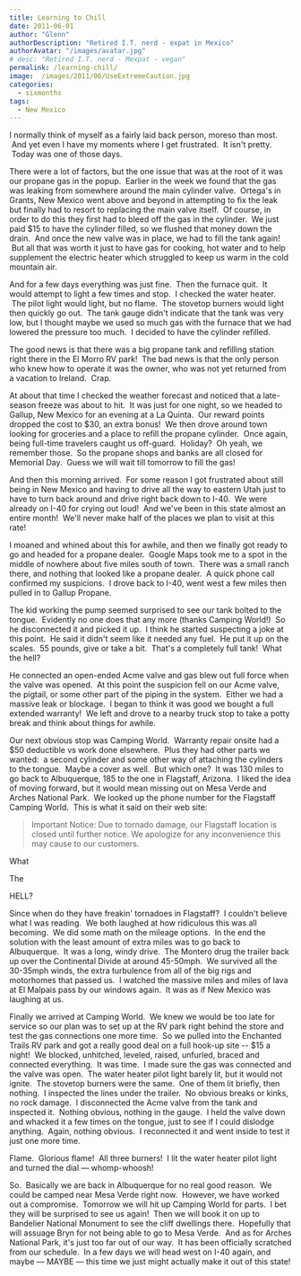 ```yaml
---
title: Learning to Chill
date: 2011-06-01
author: "Glenn"
authorDescription: "Retired I.T. nerd - expat in Mexico"
authorAvatar: "/images/avatar.jpg"
# desc: "Retired I.T. nerd - Mexpat - vegan"
permalink: /learning-chill/
image:  /images/2011/06/UseExtremeCaution.jpg
categories:
  - sixmonths
tags:
  - New Mexico
---
```

I normally think of myself as a fairly laid back person, moreso than most.  And yet even I have my moments where I get frustrated.  It isn't pretty.  Today was one of those days.

There were a lot of factors, but the one issue that was at the root of it was our propane gas in the popup.  Earlier in the week we found that the gas was leaking from somewhere around the main cylinder valve.  Ortega's in Grants, New Mexico went above and beyond in attempting to fix the leak but finally had to resort to replacing the main valve itself.  Of course, in order to do this they first had to bleed off the gas in the cylinder.  We just paid $15 to have the cylinder filled, so we flushed that money down the drain.  And once the new valve was in place, we had to fill the tank again!  But all that was worth it just to have gas for cooking, hot water and to help supplement the electric heater which struggled to keep us warm in the cold mountain air.

And for a few days everything was just fine.  Then the furnace quit.  It would attempt to light a few times and stop.  I checked the water heater.  The pilot light would light, but no flame.  The stovetop burners would light then quickly go out.  The tank gauge didn't indicate that the tank was very low, but I thought maybe we used so much gas with the furnace that we had lowered the pressure too much.  I decided to have the cylinder refilled.

The good news is that there was a big propane tank and refilling station right there in the El Morro RV park!  The bad news is that the only person who knew how to operate it was the owner, who was not yet returned from a vacation to Ireland.  Crap.

At about that time I checked the weather forecast and noticed that a late-season freeze was about to hit.  It was just for one night, so we headed to Gallup, New Mexico for an evening at a La Quinta.  Our reward points dropped the cost to $30, an extra bonus!  We then drove around town looking for groceries and a place to refill the propane cylinder.  Once again, being full-time travelers caught us off-guard.  Holiday?  Oh yeah, we remember those.  So the propane shops and banks are all closed for Memorial Day.  Guess we will wait till tomorrow to fill the gas!

And then this morning arrived.  For some reason I got frustrated about still being in New Mexico and having to drive all the way to eastern Utah just to have to turn back around and drive right back down to I-40.  We were already on I-40 for crying out loud!  And we've been in this state almost an entire month!  We'll never make half of the places we plan to visit at this rate!

I moaned and whined about this for awhile, and then we finally got ready to go and headed for a propane dealer.  Google Maps took me to a spot in the middle of nowhere about five miles south of town.  There was a small ranch there, and nothing that looked like a propane dealer.  A quick phone call confirmed my suspicions.  I drove back to I-40, went west a few miles then pulled in to Gallup Propane.

The kid working the pump seemed surprised to see our tank bolted to the tongue.  Evidently no one does that any more (thanks Camping World!)  So he disconnected it and picked it up.  I think he started suspecting a joke at this point.  He said it didn't seem like it needed any fuel.  He put it up on the scales.  55 pounds, give or take a bit.  That's a completely full tank!  What the hell?

He connected an open-ended Acme valve and gas blew out full force when the valve was opened.  At this point the suspicion fell on our Acme valve, the pigtail, or some other part of the piping in the system.  Either we had a massive leak or blockage.  I began to think it was good we bought a full extended warranty!  We left and drove to a nearby truck stop to take a potty break and think about things for awhile.

Our next obvious stop was Camping World.  Warranty repair onsite had a $50 deductible vs work done elsewhere.  Plus they had other parts we wanted:  a second cylinder and some other way of attaching the cylinders to the tongue.  Maybe a cover as well.  But which one?  It was 130 miles to go back to Albuquerque, 185 to the one in Flagstaff, Arizona.  I liked the idea of moving forward, but it would mean missing out on Mesa Verde and Arches National Park.  We looked up the phone number for the Flagstaff Camping World.  This is what it said on their web site:

> Important Notice: Due to tornado damage, our Flagstaff location is closed until further notice. We apologize for any inconvenience this may cause to our customers.

What

The

HELL?

Since when do they have freakin' tornadoes in Flagstaff?  I couldn't believe what I was reading.  We both laughed at how ridiculous this was all becoming.  We did some math on the mileage options.  In the end the solution with the least amount of extra miles was to go back to Albuquerque.  It was a long, windy drive.  The Montero drug the trailer back up over the Continental Divide at around 45-50mph.  We survived all the 30-35mph winds, the extra turbulence from all of the big rigs and motorhomes that passed us.  I watched the massive miles and miles of lava at El Malpais pass by our windows again.  It was as if New Mexico was laughing at us.

Finally we arrived at Camping World.  We knew we would be too late for service so our plan was to set up at the RV park right behind the store and test the gas connections one more time.  So we pulled into the Enchanted Trails RV park and got a really good deal on a full hook-up site -- $15 a night!  We blocked, unhitched, leveled, raised, unfurled, braced and connected everything.  It was time.  I made sure the gas was connected and the valve was open.  The water heater pilot light barely lit, but it would not ignite.  The stovetop burners were the same.  One of them lit briefly, then nothing.  I inspected the lines under the trailer.  No obvious breaks or kinks, no rock damage.  I disconnected the Acme valve from the tank and inspected it.  Nothing obvious, nothing in the gauge.  I held the valve down and whacked it a few times on the tongue, just to see if I could dislodge anything.  Again, nothing obvious.  I reconnected it and went inside to test it just one more time.

Flame.  Glorious flame!  All three burners!  I lit the water heater pilot light and turned the dial &#8212; whomp-whoosh!

So.  Basically we are back in Albuquerque for no real good reason.  We could be camped near Mesa Verde right now.  However, we have worked out a compromise.  Tomorrow we will hit up Camping World for parts.  I bet they will be surprised to see us again!  Then we will book it on up to Bandelier National Monument to see the cliff dwellings there.  Hopefully that will assuage Bryn for not being able to go to Mesa Verde.  And as for Arches National Park, it's just too far out of our way.  It has been officially scratched from our schedule.  In a few days we will head west on I-40 again, and maybe &#8212; MAYBE &#8212; this time we just might actually make it out of this state!